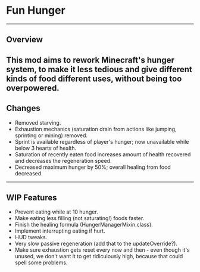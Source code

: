 # Fun Hunger
---
## Overview
This mod aims to rework Minecraft's hunger system, to make it less tedious and give different kinds of food different uses, without being too overpowered.
---
## Changes
- Removed starving.
- Exhaustion mechanics (saturation drain from actions like jumping, sprinting or mining) removed. 
- Sprint is available regardless of player's hunger; now unavailable while below 3 hearts of health.
- Saturation of recently eaten food increases amount of health recovered and decreases the regeneration speed.
- Decreased maximum hunger by 50%; overall healing from food decreased.
---
## WIP Features
- Prevent eating while at 10 hunger.
- Make eating less filling (not saturating!) foods faster.
- Finish the healing formula (HungerManagerMixin.class).
- Implement interrupting eating if hurt.
- HUD tweaks.
- Very slow passive regeneration (add that to the updateOverride?).
- Make sure exhaustion gets reset every now and then - even though it's unused, we don't want it to get ridiculously high, because that could spell some problems.
